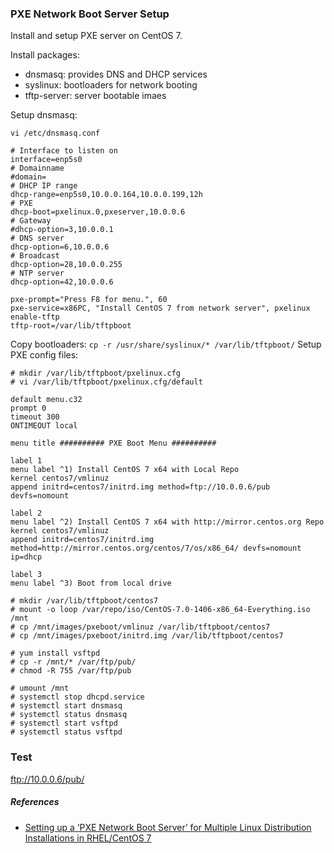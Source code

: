 
### PXE Network Boot Server Setup

Install and setup PXE server on CentOS 7.  

Install packages:
- dnsmasq: provides DNS and DHCP services
- syslinux: bootloaders for network booting
- tftp-server: server bootable imaes


Setup dnsmasq:
```
vi /etc/dnsmasq.conf
```
```
# Interface to listen on
interface=enp5s0
# Domainname
#domain=
# DHCP IP range
dhcp-range=enp5s0,10.0.0.164,10.0.0.199,12h
# PXE
dhcp-boot=pxelinux.0,pxeserver,10.0.0.6
# Gateway
#dhcp-option=3,10.0.0.1
# DNS server
dhcp-option=6,10.0.0.6
# Broadcast
dhcp-option=28,10.0.0.255
# NTP server
dhcp-option=42,10.0.0.6

pxe-prompt="Press F8 for menu.", 60
pxe-service=x86PC, "Install CentOS 7 from network server", pxelinux
enable-tftp
tftp-root=/var/lib/tftpboot
```

Copy bootloaders: `cp -r /usr/share/syslinux/* /var/lib/tftpboot/`
Setup PXE config files:
```
# mkdir /var/lib/tftpboot/pxelinux.cfg
# vi /var/lib/tftpboot/pxelinux.cfg/default
```
```
default menu.c32
prompt 0
timeout 300
ONTIMEOUT local

menu title ########## PXE Boot Menu ##########

label 1
menu label ^1) Install CentOS 7 x64 with Local Repo
kernel centos7/vmlinuz
append initrd=centos7/initrd.img method=ftp://10.0.0.6/pub devfs=nomount

label 2
menu label ^2) Install CentOS 7 x64 with http://mirror.centos.org Repo
kernel centos7/vmlinuz
append initrd=centos7/initrd.img method=http://mirror.centos.org/centos/7/os/x86_64/ devfs=nomount ip=dhcp

label 3
menu label ^3) Boot from local drive
```

```
# mkdir /var/lib/tftpboot/centos7
# mount -o loop /var/repo/iso/CentOS-7.0-1406-x86_64-Everything.iso /mnt
# cp /mnt/images/pxeboot/vmlinuz /var/lib/tftpboot/centos7
# cp /mnt/images/pxeboot/initrd.img /var/lib/tftpboot/centos7

# yum install vsftpd
# cp -r /mnt/* /var/ftp/pub/
# chmod -R 755 /var/ftp/pub

# umount /mnt
# systemctl stop dhcpd.service
# systemctl start dnsmasq
# systemctl status dnsmasq
# systemctl start vsftpd
# systemctl status vsftpd
```

### Test

ftp://10.0.0.6/pub/




##### References

- [Setting up a ‘PXE Network Boot Server’ for Multiple Linux Distribution Installations in RHEL/CentOS 7](http://www.tecmint.com/install-pxe-network-boot-server-in-centos-7/)
